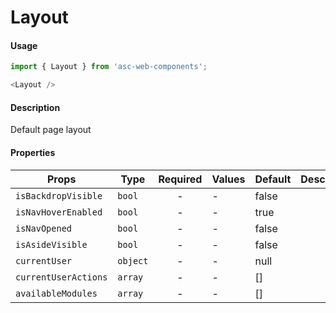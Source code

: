 # Layout

#### Usage

```js
import { Layout } from 'asc-web-components';

<Layout />

```
#### Description

Default page layout

#### Properties

| Props              | Type     | Required | Values                      | Default   | Description                                                                                                                                      |
| ------------------ | -------- | :------: | --------------------------- | --------- | -------------------------------------------------------------------------------------------------------------------------------------------------------------- |
| `isBackdropVisible`       | `bool`     |    -     | -                     | false     |  |
| `isNavHoverEnabled`            | `bool`     |    -     | -                     | true         |         |
| `isNavOpened`         | `bool`     |    -     | -                     | false     |                                    |
| `isAsideVisible`         | `bool`     |    -     | -                     | false     |                                    |
| `currentUser`          | `object`   |    -     | -                     | null         |                                                  |
| `currentUserActions`            | `array`   |    -     | -                     | []         |                                                                        |
| `availableModules`         | `array`     |    -     | -                     | []     |                                                       |